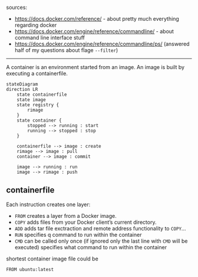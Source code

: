 sources:
  + https://docs.docker.com/reference/ - about pretty much everything regarding docker
  + https://docs.docker.com/engine/reference/commandline/ - about command line interface stuff
  + https://docs.docker.com/engine/reference/commandline/ps/ (answered half of my questions about flage `--filter`)

---

A container is an environment started from an image.
An image is built by executing a containerfile.

```mermaid
stateDiagram
direction LR
    state containerfile
    state image
    state registry {
        rimage
    }
    state container {
        stopped --> running : start
        running --> stopped : stop
    }

    containerfile --> image : create 
    rimage --> image : pull
    container --> image : commit

    image --> running : run
    image --> rimage : push
```


## containerfile

Each instruction creates one layer:
+ `FROM` creates a layer from a Docker image.
+ `COPY` adds files from your Docker client’s current directory.
+ `ADD` adds tar file exctraction and remote address functionality to `COPY`...
+ `RUN` specifies q command to run within the container
+ `CMD` can be called only once (if ignored only the last line with `CMD` will be executed) specifies what command to run within the container

shortest container image file could be
```
FROM ubuntu:latest
```
